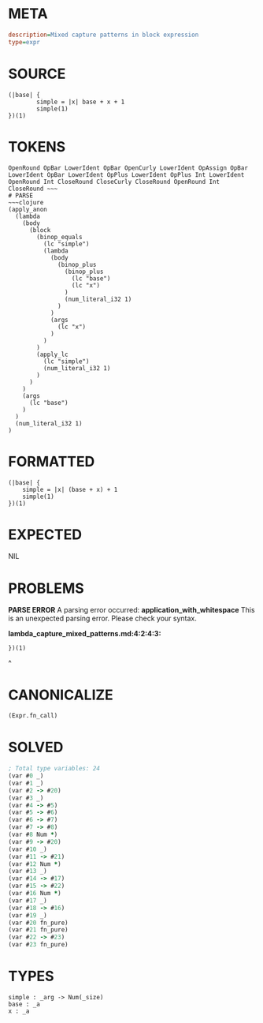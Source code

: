 # META
~~~ini
description=Mixed capture patterns in block expression
type=expr
~~~
# SOURCE
~~~roc
(|base| {
		simple = |x| base + x + 1
		simple(1)
})(1)
~~~
# TOKENS
~~~text
OpenRound OpBar LowerIdent OpBar OpenCurly LowerIdent OpAssign OpBar LowerIdent OpBar LowerIdent OpPlus LowerIdent OpPlus Int LowerIdent OpenRound Int CloseRound CloseCurly CloseRound OpenRound Int CloseRound ~~~
# PARSE
~~~clojure
(apply_anon
  (lambda
    (body
      (block
        (binop_equals
          (lc "simple")
          (lambda
            (body
              (binop_plus
                (binop_plus
                  (lc "base")
                  (lc "x")
                )
                (num_literal_i32 1)
              )
            )
            (args
              (lc "x")
            )
          )
        )
        (apply_lc
          (lc "simple")
          (num_literal_i32 1)
        )
      )
    )
    (args
      (lc "base")
    )
  )
  (num_literal_i32 1)
)
~~~
# FORMATTED
~~~roc
(|base| {
	simple = |x| (base + x) + 1
	simple(1)
})(1)
~~~
# EXPECTED
NIL
# PROBLEMS
**PARSE ERROR**
A parsing error occurred: **application_with_whitespace**
This is an unexpected parsing error. Please check your syntax.

**lambda_capture_mixed_patterns.md:4:2:4:3:**
```roc
})(1)
```
 ^


# CANONICALIZE
~~~clojure
(Expr.fn_call)
~~~
# SOLVED
~~~clojure
; Total type variables: 24
(var #0 _)
(var #1 _)
(var #2 -> #20)
(var #3 _)
(var #4 -> #5)
(var #5 -> #6)
(var #6 -> #7)
(var #7 -> #8)
(var #8 Num *)
(var #9 -> #20)
(var #10 _)
(var #11 -> #21)
(var #12 Num *)
(var #13 _)
(var #14 -> #17)
(var #15 -> #22)
(var #16 Num *)
(var #17 _)
(var #18 -> #16)
(var #19 _)
(var #20 fn_pure)
(var #21 fn_pure)
(var #22 -> #23)
(var #23 fn_pure)
~~~
# TYPES
~~~roc
simple : _arg -> Num(_size)
base : _a
x : _a
~~~
